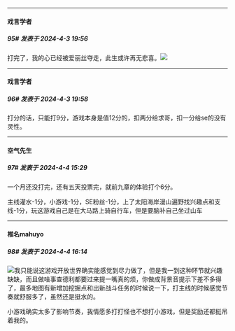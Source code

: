 ﻿
*****

####  戏言学者  
##### 95#       发表于 2024-4-3 19:56

打完了，我的心已经被爱丽丝夺走，此生或许再无悲喜。<img src="https://static.saraba1st.com/image/smiley/face2017/001.png" referrerpolicy="no-referrer">


*****

####  戏言学者  
##### 96#       发表于 2024-4-3 19:58

打分的话，只能打9分，游戏本身是值12分的，扣两分给求哥，扣一分给se的没有灵性。


*****

####  空气先生  
##### 97#       发表于 2024-4-4 15:29

一个月还没打完，还有五天投票完，就前九章的体验打个6分。

主线灌水-1分，小游戏-1分，SE粉丝-1分，上了太阳海岸漫山遍野找兴趣点和支线-1分，玩这游戏自己是在大马路上骑自行车，但是要脑补自己坐过山车


*****

####  椎名mahuyo  
##### 98#       发表于 2024-4-4 16:14

<img src="https://static.saraba1st.com/image/smiley/face2017/067.png" referrerpolicy="no-referrer">我只能说这游戏开放世界确实能感觉到尽力做了，但是我一到这种环节就兴趣缺缺，而且做啥事查德利都要过来提一嘴真的烦，你做成背景音提示下差不多得了，最多地图有新增加挖掘点和出新战斗任务的时候说一下，打主线的时候感觉节奏就舒服多了，虽然还是挺水的。

小游戏确实太多了影响节奏，我情愿多打打怪也不想打小游戏，但是奖励还都挺吊着我的。

